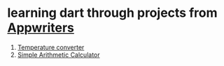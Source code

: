 # learning dart through projects from [Appwriters](https://www.appwriters.dev/projects/dart)
1. [Temperature converter](./temperatureConverter/)
2. [Simple Arithmetic Calculator](./calculator/)